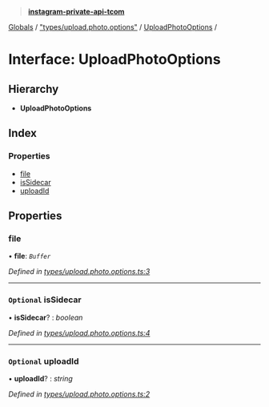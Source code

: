 > **[instagram-private-api-tcom](../README.md)**

[Globals](../README.md) / ["types/upload.photo.options"](../modules/_types_upload_photo_options_.md) / [UploadPhotoOptions](_types_upload_photo_options_.uploadphotooptions.md) /

# Interface: UploadPhotoOptions

## Hierarchy

* **UploadPhotoOptions**

## Index

### Properties

* [file](_types_upload_photo_options_.uploadphotooptions.md#file)
* [isSidecar](_types_upload_photo_options_.uploadphotooptions.md#optional-issidecar)
* [uploadId](_types_upload_photo_options_.uploadphotooptions.md#optional-uploadid)

## Properties

###  file

• **file**: *`Buffer`*

*Defined in [types/upload.photo.options.ts:3](https://github.com/cuonglnhust/instagram-private-api-tcom/blob/3e16058/src/types/upload.photo.options.ts#L3)*

___

### `Optional` isSidecar

• **isSidecar**? : *boolean*

*Defined in [types/upload.photo.options.ts:4](https://github.com/cuonglnhust/instagram-private-api-tcom/blob/3e16058/src/types/upload.photo.options.ts#L4)*

___

### `Optional` uploadId

• **uploadId**? : *string*

*Defined in [types/upload.photo.options.ts:2](https://github.com/cuonglnhust/instagram-private-api-tcom/blob/3e16058/src/types/upload.photo.options.ts#L2)*